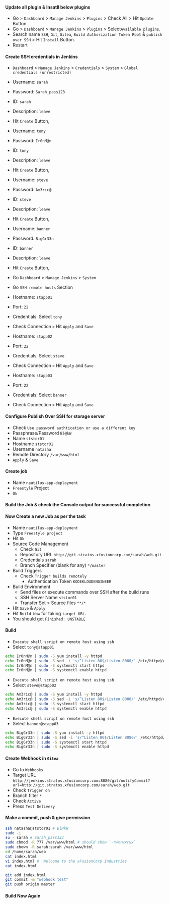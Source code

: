 #### Update all plugin & Insatll below plugins

- Go > `Dashboard` > `Manage Jenkins` > `Plugins` > Check All > Hit `Update` Button.
- Go > `Dashboard` > `Manage Jenkins` > `Plugins` > Select`Available plugins`.
- Search name `SSH`, `Git`, `Gitea`, `Build Authorization Token Root` & `publish over SSH` > Hit `Install` Button.
- Restart

#### Create SSH credentials in Jenkins

- `Dashboard` > `Manage Jenkins` > `Credentials` > `System` > `Global credentials (unrestricted)`
- Username: `sarah`
- Password: `Sarah_pass123`
- ID: `sarah`
- Description: `leave`
- Hit `Create` Button,

- Username: `tony`
- Password: `Ir0nM@n`
- ID: `tony`
- Description: `leave`
- Hit `Create` Button,

- Username: `steve`
- Password: `Am3ric@`
- ID: `steve`
- Description: `leave`
- Hit `Create` Button,

- Username: `banner`
- Password: `BigGr33n`
- ID: `banner`
- Description: `leave`
- Hit `Create` Button,

- Go `Dashboard` > `Manage Jenkins` > `System`
- Go `SSH remote hosts` Section
- Hostname: `stapp01`
- Port: `22`
- Credentials: Select `tony`
- Check Connection `>` Hit `Apply` and `Save`

- Hostname: `stapp02`
- Port: `22`
- Credentials: Select `steve`
- Check Connection `>` Hit `Apply` and `Save`

- Hostname: `stapp03`
- Port: `22`
- Credentials: Select `banner`
- Check Connection `>` Hit `Apply` and `Save`

#### Configure Publish Over SSH for storage server

- Check `Use password authtication or use a different key`
- Passphrase/Password `Bl@kW`
- Name `ststor01`
- Hostname `ststor01`
- Username `natasha`
- Remote Directory `/var/www/html`
- `Apply` & `Save`

#### Create job

- Name `nautilus-app-deployment`
- `Freestyle` Project
- `Ok`

#### Build the Job & check the Console output for successful completion

#### Now Create a new Job as per the task

- Name `nautilus-app-deployment`
- Type `Freestyle project`
- Hit `Ok`
- Source Code Management
  - Check `Git`
  - Repository URL `http://git.stratos.xfusioncorp.com/sarah/web.git`
  - Credentials `sarah`
  - Branch Specifier (blank for any) `*/master`
- Build Triggers
  - Check `Trigger builds remotely`
    - Authentication Token `KODEKLOUDENGINEER`
- Build Environment
  - Send files or execute commands over SSH after the build runs
  - SSH Server Name `ststor01`
  - Transfer Set > Source files `**/*`
- Hit `Save` & `Apply`
- Hit `Build Now` for taking `target URL`.
- You should get `Finished: UNSTABLE`

#### Build

- `Execute shell script on remote host using ssh`
- Select `tony@stapp01`

```bash
echo Ir0nM@n | sudo -S yum install -y httpd
echo Ir0nM@n | sudo -S sed -i 's/^Listen 80$/Listen 8080/' /etc/httpd/conf/httpd.conf
echo Ir0nM@n | sudo -S systemctl start httpd
echo Ir0nM@n | sudo -S systemctl enable httpd
```

- `Execute shell script on remote host using ssh`
- Select `steve@stapp02`

```bash
echo Am3ric@ | sudo -S yum install -y httpd
echo Am3ric@ | sudo -S sed -i 's/^Listen 80$/Listen 8080/' /etc/httpd/conf/httpd.conf
echo Am3ric@ | sudo -S systemctl start httpd
echo Am3ric@ | sudo -S systemctl enable httpd
```

- `Execute shell script on remote host using ssh`
- Select `banner@stapp03`

```bash
echo BigGr33n | sudo -S yum install -y httpd
echo BigGr33n | sudo -S sed -i 's/^Listen 80$/Listen 8080/' /etc/httpd/conf/httpd.conf
echo BigGr33n | sudo -S systemctl start httpd
echo BigGr33n | sudo -S systemctl enable httpd
```

#### Create Webhook in `Gitea`
- Go to `Webhooks`
- Target URL `http://jenkins.stratos.xfusioncorp.com:8080/git/notifyCommit?url=http://git.stratos.xfusioncorp.com/sarah/web.git`
- Check `Trigger on`
- Branch filter `*`
- Check `Active`
- Press `Test Delivery`

#### Make a commit, push & give permission

```bash
ssh natasha@ststor01 # Bl@kW
sudo -i
su - sarah # Sarah_pass123
sudo chmod -R 777 /var/www/html # should show `-rwxrwxrwx`
sudo chown -R sarah:sarah /var/www/html
cd /home/sarah/web
cat index.html
vi index.html #  Welcome to the xFusionCorp Industries
cat index.html
```

```bash
git add index.html
git commit -m "webhook test"
git push origin master
```

#### Build Now Again

